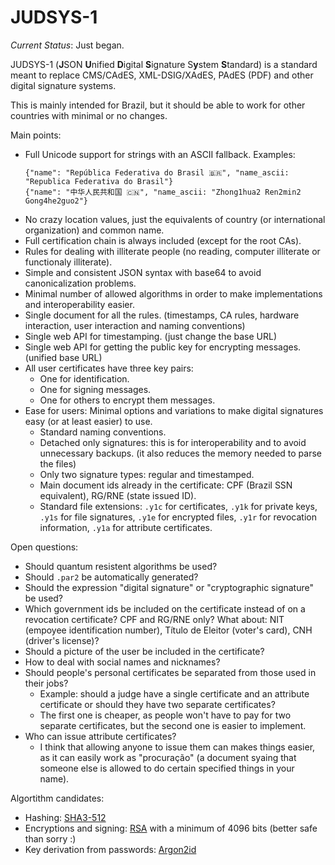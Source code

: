 # JUDSYS-1

*Current Status*: Just began.

JUDSYS-1 (**J**SON **U**nified **D**igital **S**ignature S**y**stem **S**tandard) is a standard meant to replace CMS/CAdES, XML-DSIG/XAdES, PAdES (PDF) and other digital signature systems.

This is mainly intended for Brazil, but it should be able to work for other countries with minimal or no changes.

Main points:

  * Full Unicode support for strings with an ASCII fallback. Examples:
    ```
    {"name": "República Federativa do Brasil 🇧🇷", "name_ascii: "Republica Federativa do Brasil"}
    {"name": "中华人民共和国 🇨🇳", "name_ascii: "Zhong1hua2 Ren2min2 Gong4he2guo2"}
    ```
  * No crazy location values, just the equivalents of country (or international organization) and common name.
  * Full certification chain is always included (except for the root CAs).
  * Rules for dealing with illiterate people (no reading, computer illiterate or functionaly illiterate).
  * Simple and consistent JSON syntax with base64 to avoid canonicalization problems.
  * Minimal number of allowed algorithms in order to make implementations and interoperability easier.
  * Single document for all the rules. (timestamps, CA rules, hardware interaction, user interaction and naming conventions)
  * Single web API for timestamping. (just change the base URL)
  * Single web API for getting the public key for encrypting messages. (unified base URL)
  * All user certificates have three key pairs:
    * One for identification.
    * One for signing messages.
    * One for others to encrypt them messages.
  * Ease for users: Minimal options and variations to make digital signatures easy (or at least easier) to use.
    * Standard naming conventions.
    * Detached only signatures: this is for interoperability and to avoid unnecessary backups. (it also reduces the memory needed to parse the files)
    * Only two signature types: regular and timestamped.
    * Main document ids already in the certificate: CPF (Brazil SSN equivalent), RG/RNE (state issued ID).
    * Standard file extensions: `.y1c` for certificates, `.y1k` for private keys, `.y1s` for file signatures, `.y1e` for encrypted files, `.y1r` for revocation information, `.y1a` for attribute certificates.

Open questions:

  * Should quantum resistent algorithms be used?
  * Should `.par2` be automatically generated?
  * Should the expression "digital signature" or "cryptographic signature" be used?
  * Which government ids be included on the certificate instead of on a revocation certificate? CPF and RG/RNE only? What about: NIT (empoyee identification number), Título de Eleitor (voter's card), CNH (driver's license)?
  * Should a picture of the user be included in the certificate?
  * How to deal with social names and nicknames?
  * Should people's personal certificates be separated from those used in their jobs?
    * Example: should a judge have a single certificate and an attribute certificate or should they have two separate certificates? 
    * The first one is cheaper, as people won't have to pay for two separate certificates, but the second one is easier to implement.
  * Who can issue attribute certificates?
    * I think that allowing anyone to issue them can makes things easier, as it can easily work as "procuração" (a document syaing that someone else is allowed to do certain specified things in your name).

Algortithm candidates:

  * Hashing: [SHA3-512](https://en.wikipedia.org/wiki/SHA-3)
  * Encryptions and signing: [RSA](https://en.wikipedia.org/wiki/RSA_(cryptosystem)) with a minimum of 4096 bits (better safe than sorry :)
  * Key derivation from passwords: [Argon2id](https://en.wikipedia.org/wiki/Argon2)
